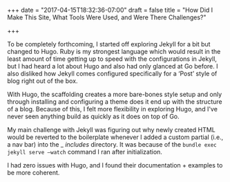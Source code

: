 +++
date = "2017-04-15T18:32:36-07:00"
draft = false
title = "How Did I Make This Site, What Tools Were Used, and Were There Challenges?"

+++

To be completely forthcoming, I started off exploring Jekyll for a bit but changed to Hugo. Ruby is my strongest language which would result in the least amount of time getting up to speed with the configurations in Jekyll, but I had heard a lot about Hugo and also had only glanced at Go before. I also disliked how Jekyll comes configured specifically for a ‘Post’ style of blog right out of the box.

With Hugo, the scaffolding creates a more bare-bones style setup and only through installing and configuring a theme does it end up with the structure of a blog. Because of this, I felt more flexibility in exploring Hugo, and I've never seen anything build as quickly as it does on top of Go.

 My main challenge with Jekyll was figuring out why newly created HTML would be reverted to the boilerplate whenever I added a custom partial (i.e., a nav bar) into the _ _includes_ directory. It was because of the `bundle exec jekyll serve —watch` command I ran after initialization.

I had zero issues with Hugo, and I found their documentation + examples to be more coherent.
